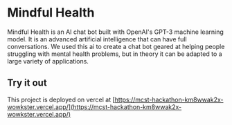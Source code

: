 # Mindful Health

Mindful Health is an AI chat bot built with OpenAI's GPT-3 machine learning model. It is an advanced artificial intelligence that can have full conversations. We used this ai to create a chat bot geared at helping people struggling with mental health problems, but in theory it can be adapted to a large variety of applications.

## Try it out

This project is deployed on vercel at [https://mcst-hackathon-km8wwak2x-wowkster.vercel.app/](https://mcst-hackathon-km8wwak2x-wowkster.vercel.app/)